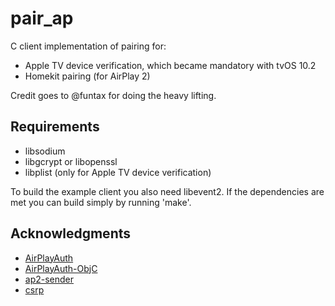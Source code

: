 # pair_ap
C client implementation of pairing for:
* Apple TV device verification, which became mandatory with tvOS 10.2
* Homekit pairing (for AirPlay 2)

Credit goes to @funtax for doing the heavy lifting.
## Requirements
- libsodium
- libgcrypt or libopenssl
- libplist (only for Apple TV device verification)

To build the example client you also need libevent2. If the dependencies are met
you can build simply by running 'make'.

## Acknowledgments
- [AirPlayAuth](https://github.com/funtax/AirPlayAuth)
- [AirPlayAuth-ObjC](https://github.com/ViktoriiaKh/AirPlayAuth-ObjC)
- [ap2-sender](https://github.com/ViktoriiaKh/ap2-sender)
- [csrp](https://github.com/cocagne/csrp)
